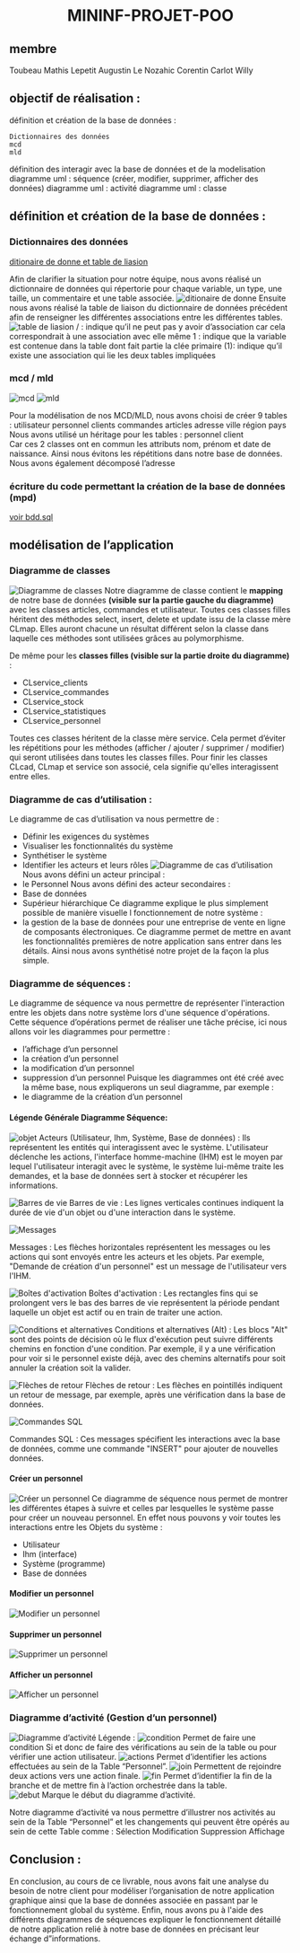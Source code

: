 # <p align="center" > MININF-PROJET-POO </p>
## membre
Toubeau Mathis
Lepetit Augustin
Le Nozahic Corentin
Carlot Willy
## objectif de réalisation : 

définition et création de la base de données : 

    Dictionnaires des données
    mcd 
    mld

définition des interagir avec la base de données et de la modelisation 
    diagramme uml : séquence (créer, modifier, supprimer, afficher des données)
    diagramme uml : activité
    diagramme uml : classe 



## définition et création de la base de données : 

### Dictionnaires des données 

[ditionaire de donne et table de liasion](POO_dictionnaire_de_données.xlsx)

Afin de clarifier la situation pour notre équipe, nous avons réalisé un dictionnaire de données qui répertorie pour chaque variable, un type, une taille, un commentaire et une table associée.
![ditionaire de donne](ditionaire_de_donne.png)
Ensuite nous avons réalisé la table de liaison du dictionnaire de données précédent afin de renseigner les différentes associations entre les différentes tables.
![table de liasion](table_de_liasion.png)
/ : indique qu’il ne peut pas y avoir d’association car cela correspondrait à une association avec elle même
1 : indique que la variable est contenue dans la table dont fait partie la clée primaire
(1): indique qu’il existe une association qui lie les deux tables impliquées
### mcd / mld

![mcd](mcd.png)
![mld](mld.png)

Pour la modélisation de nos MCD/MLD, nous avons choisi de créer 9 tables : 
utilisateur
personnel
clients
commandes
articles
adresse 
ville 
région 
pays
Nous avons utilisé un héritage pour les tables  : 
personnel 
client  
Car ces 2 classes ont en commun les attributs nom, prénom et date de naissance. Ainsi nous évitons les répétitions dans notre base de données.
Nous avons également décomposé l’adresse

### écriture du code permettant la création de la base de données (mpd)

[voir bdd.sql](bdd.sql)

## modélisation de l’application

### Diagramme de classes
![Diagramme de classes](<Class Diagram.jpg>)
Notre diagramme de classe contient le **mapping** de notre base de données **(visible sur la partie gauche du diagramme)** avec les classes articles, commandes et utilisateur.
Toutes ces classes filles héritent des méthodes select, insert, delete et update issu de la classe mère CLmap. Elles auront chacune un résultat différent selon la classe dans laquelle ces méthodes sont utilisées grâces au polymorphisme. 

De même pour les **classes filles (visible sur la partie droite du diagramme)** : 
- CLservice_clients
- CLservice_commandes
- CLservice_stock
- CLservice_statistiques
- CLservice_personnel

Toutes ces classes héritent de la classe mère service. Cela permet d’éviter les répétitions pour les méthodes (afficher / ajouter / supprimer / modifier) qui seront utilisées dans toutes les classes filles.
Pour finir les classes CLcad, CLmap et service son associé, cela signifie qu'elles interagissent entre elles.

### Diagramme de cas d’utilisation :
Le diagramme de cas d’utilisation va nous permettre de : 
- Définir les exigences du systèmes
- Visualiser les fonctionnalités du système 
- Synthétiser le système 
- Identifier les acteurs et leurs rôles 
![Diagramme de cas d’utilisation](Diagramme_de_cas_dUtilisation.png)
Nous avons défini un acteur principal : 
- le Personnel
Nous avons défini des acteur secondaires : 
- Base de données
- Supérieur hiérarchique
Ce diagramme explique le plus simplement possible de manière visuelle l fonctionnement de notre système : 
- la gestion de la base de données pour une entreprise de vente en ligne de composants électroniques.
Ce diagramme permet de mettre en avant les fonctionnalités premières de notre application sans entrer dans les détails. Ainsi nous avons synthétisé notre projet de la façon la plus simple.


### Diagramme de séquences :
Le diagramme de séquence va nous permettre de représenter l'interaction entre les objets dans notre système lors d'une séquence d'opérations.
Cette séquence d’opérations permet de réaliser une tâche précise, ici nous allons voir les diagrammes pour permettre : 
- l’affichage d’un personnel
- la création d’un personnel 
- la modification d’un personnel
- suppression d’un personnel
Puisque les diagrammes ont été créé avec la même base, nous expliquerons un seul diagramme, par exemple : 
- le diagramme de la création d’un personnel

#### Légende Générale Diagramme Séquence: 

![objet](objet.png)
Acteurs (Utilisateur, Ihm, Système, Base de données) : Ils représentent les entités qui interagissent avec le système. L'utilisateur déclenche les actions, l'interface homme-machine (IHM) est le moyen par lequel l'utilisateur interagit avec le système, le système lui-même traite les demandes, et la base de données sert à stocker et récupérer les informations.

![Barres de vie](Barres_de_vie.png)
Barres de vie : Les lignes verticales continues indiquent la durée de vie d'un objet ou d'une interaction dans le système.

![Messages](Messages.png)

Messages : Les flèches horizontales représentent les messages ou les actions qui sont envoyés entre les acteurs et les objets. Par exemple, "Demande de création d'un personnel" est un message de l'utilisateur vers l'IHM.


![Boîtes d'activation](Boites_dActivation.png)
Boîtes d'activation : Les rectangles fins qui se prolongent vers le bas des barres de vie représentent la période pendant laquelle un objet est actif ou en train de traiter une action.


![Conditions et alternatives](alt.png)
Conditions et alternatives (Alt) : Les blocs "Alt" sont des points de décision où le flux d'exécution peut suivre différents chemins en fonction d'une condition. Par exemple, il y a une vérification pour voir si le personnel existe déjà, avec des chemins alternatifs pour soit annuler la création soit la valider.


![Flèches de retour](Fleches_de_retour.png)
Flèches de retour : Les flèches en pointillés indiquent un retour de message, par exemple, après une vérification dans la base de données.

![Commandes SQL](sql.png)

Commandes SQL : Ces messages spécifient les interactions avec la base de données, comme une commande "INSERT" pour ajouter de nouvelles données.
#### Créer un personnel
![Créer un personnel](Creer.png)
Ce diagramme de séquence nous permet de montrer les différentes étapes à suivre et celles par lesquelles le système passe pour créer un nouveau personnel. 
En effet nous pouvons y voir toutes les interactions entre les Objets du système : 
- Utilisateur
- Ihm (interface)
- Système (programme)
- Base de données

#### Modifier un personnel
![Modifier un personnel](Modifier.png)
#### Supprimer un personnel
![Supprimer un personnel](Supprimer.png)
#### Afficher un personnel
![Afficher un personnel](Afficher.png)

### Diagramme d’activité (Gestion d’un personnel)

![Diagramme d’activité](activite.png)
Légende :
![condition](condition.png)
Permet de faire une condition Si et donc de faire des vérifications au sein de la table ou pour vérifier une action utilisateur. 
![actions](actions.png)
Permet d’identifier les actions effectuées au sein de la Table “Personnel”.
![join](join.png)
Permettent de rejoindre deux actions vers une action finale.
![fin](fin.png)
Permet d’identifier la fin de la branche et de mettre fin à l’action orchestrée dans la table.   
![debut](debut.png)
Marque le début du diagramme d’activité. 

Notre diagramme d’activité va nous permettre d’illustrer nos activités au sein de la Table “Personnel” et les changements qui peuvent être opérés au sein de cette Table comme : 
Sélection 
Modification 
Suppression 
Affichage  



## Conclusion : 
En conclusion, au cours de ce livrable, nous avons fait une analyse du besoin de notre client pour modéliser l’organisation de notre application graphique ainsi que la base de données associée en passant par le fonctionnement global du système. Enfin, nous avons pu à l'aide des différents diagrammes de séquences expliquer le fonctionnement détaillé de notre application relié à notre base de données en précisant leur échange d”informations. 



